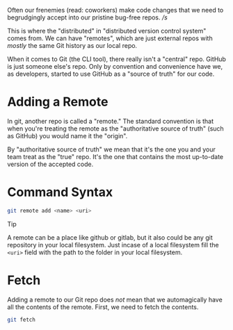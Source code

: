 Often our frenemies (read: coworkers) make code changes that we need to begrudgingly accept into our pristine bug-free repos. _/s_

This is where the "distributed" in "distributed version control system" comes from. We can have "remotes", which are just external repos with _mostly_ the same Git history as our local repo.

When it comes to Git (the CLI tool), there really isn't a "central" repo. GitHub is just someone else's repo. Only by convention and convenience have we, as developers, started to use GitHub as a "source of truth" for our code.

# Adding a Remote

In git, another repo is called a "remote." The standard convention is that when you're treating the remote as the "authoritative source of truth" (such as GitHub) you would name it the "origin".

By "authoritative source of truth" we mean that it's the one you and your team treat as the "true" repo. It's the one that contains the most up-to-date version of the accepted code.

# Command Syntax

```bash
git remote add <name> <uri>
```

>[!tip]
>A remote can be a place like github or gitlab, but it also could be any git repository in your local filesystem. Just incase of a local filesystem fill the `<uri>` field with the path to the folder in your local filesystem.

# Fetch

Adding a remote to our Git repo does _not_ mean that we automagically have all the contents of the remote. First, we need to fetch the contents. 

```bash
git fetch
```

